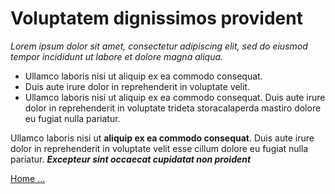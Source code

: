# Voluptatem dignissimos provident

*Lorem ipsum dolor sit amet, consectetur adipiscing elit, sed do eiusmod tempor incididunt ut labore et dolore magna aliqua.*

- Ullamco laboris nisi ut aliquip ex ea commodo consequat.
- Duis aute irure dolor in reprehenderit in voluptate velit.
- Ullamco laboris nisi ut aliquip ex ea commodo consequat. Duis aute irure dolor in reprehenderit in voluptate trideta storacalaperda mastiro dolore eu fugiat nulla pariatur.

Ullamco laboris nisi ut **aliquip ex ea commodo consequat**. Duis aute irure dolor in reprehenderit in voluptate velit esse cillum dolore eu fugiat nulla pariatur. ***Excepteur sint occaecat cupidatat non proident***

[Home ...](/demo/index)
